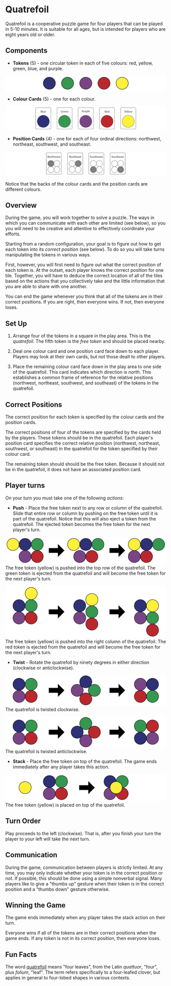 # Quatrefoil
Quatrefoil is a cooperative puzzle game for four players that can be played in 5-10 minutes. It is suitable for all ages, but is intended for players who are eight years old or older.

## Components
  - __Tokens__ (5) -  one circular token in each of five colours: red, yellow, green, blue, and purple.

  ![Tokens Diagram](tokens_diagram.png)
  - __Colour Cards__ (5) - one for each colour.

  ![Colour Cards Diagram](colour_cards_diagram.png)
  - __Position Cards__ (4) - one for each of four ordinal directions: northwest, northeast, southwest, and southeast.

  ![Position Cards Diagram](position_cards_diagram.png)

  Notice that the backs of the colour cards and the position cards are different colours.
  
## Overview
During the game, you will work together to solve a puzzle. The ways in which you can communicate with each other are limited (see below), so you you will need to be creative and attentive to effectively coordinate your efforts.

Starting from a random configuration, your goal is to figure out how to get each token into its _correct position_ (see below). To do so you will take turns manipulating the tokens in various ways.

First, however, you will first need to figure out what the correct position of each token is. At the outset, each player knows the correct position for one tile. Together, you will have to deduce the correct location of all of the tiles based on the actions that you collectively take and the little information that you are able to share with one another.

You can end the game whenever you think that all of the tokens are in their correct positions. If you are right, then everyone wins.  If not, then everyone loses.

## Set Up
  1. Arrange four of the tokens in a square in the play area. This is the _quatrefoil_. The fifth token is the _free token_ and should be placed nearby.

  2. Deal one colour card and one position card face down to each player. Players may look at their own cards, but not those dealt to other players.

  3. Place the remaining colour card face down in the play area to one side of the quatrefoil. This card indicates which direction is _north_. This establishes a common frame of reference for the relative positions (northwest, northeast, southwest, and southeast) of the tokens in the quatrefoil.

## Correct Positions
The correct position for each token is specified by the colour cards and the position cards.

The correct positions of four of the tokens are specified by the cards held by the players. These tokens should be in the quatrefoil. Each player's position card specifies the correct relative position (northwest, northeast, southwest, or southeast) in the quatrefoil for the token specified by their colour card.

The remaining token should should be the free token. Because it should not be in the quatrefoil, it does not have an associated position card.

## Player turns
On your turn you must take one of the following _actions_:
  - __Push__ - Place the free token next to any row or column of the quatrefoil. Slide that entire row or column by pushing on the free token until it is part of the quatrefoil. Notice that this will also eject a token from the quatrefoil. The ejected token becomes the free token for the next player's turn.
  <!-- ![Push animation](push_animation.gif) -->
  ![Push Row Diagram](push_row_diagram.png)
  The free token (yellow) is pushed into the top row of the quatrefoil. The green token is ejected from the quatrefoil and will become the free token for the next player's turn.

  ![Push Column Diagram](push_column_diagram.png)
  The free token (yellow) is pushed into the right column of the quatrefoil. The red token is ejected from the quatrefoil and will become the free token for the next player's turn.
  - __Twist__ - Rotate the quatrefoil by ninety degrees in either direction (clockwise or anticlockwise).
  <!-- ![Twist animation](twist_animation.gif) -->
  ![Twist Clockwise Diagram](twist_clockwise_diagram.png)
  The quatrefoil is twisted clockwise.

  ![Twist Anticlockwise Diagram](twist_anticlockwise_diagram.png)
  The quatrefoil is twisted anticlockwise.
  - __Stack__ - Place the free token on top of the quatrefoil. The game ends immediately after any player takes this action.

  ![Stack Diagram](stack_diagram.png)
  The free token (yellow) is placed on top of the quatrefoil.

## Turn Order  
Play proceeds to the left (clockwise). That is, after you finish your turn the player to your left will take the next turn.

## Communication
During the game, communication between players is strictly limited. At any time, you may only indicate whether your token is in the correct position or not. If possible, this should be done using a simple nonverbal signal. Many players like to give a "thumbs up" gesture when their token is in the correct position and a "thumbs down" gesture otherwise.

## Winning the Game
The game ends immediately when any player takes the stack action on their turn.

Everyone wins if all of the tokens are in their correct positions when the game ends. If any token is not in its correct position, then everyone loses.

## Fun Facts
The word [quatrefoil](https://en.wikipedia.org/wiki/Quatrefoil) means "four leaves", from the Latin _quattuor_, "four", plus _folium_, "leaf". The term refers specifically to a four-leafed clover, but applies in general to four-lobed shapes in various contexts.
